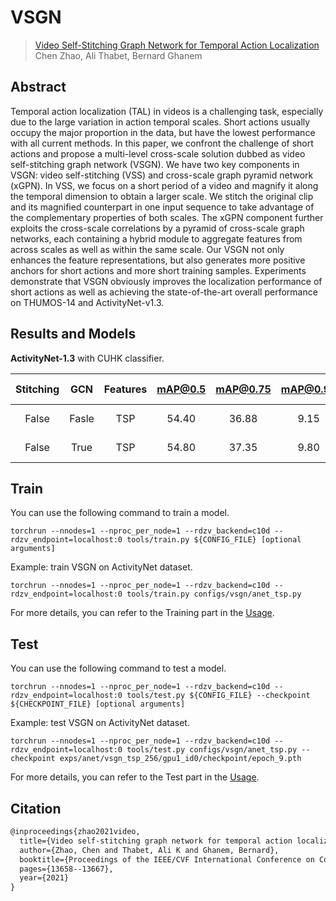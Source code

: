 # VSGN

> [Video Self-Stitching Graph Network for Temporal Action Localization](https://arxiv.org/abs/2011.14598)  
> Chen Zhao, Ali Thabet, Bernard Ghanem

<!-- [ALGORITHM] -->

## Abstract

Temporal action localization (TAL) in videos is a challenging task, especially due to the large variation in action temporal scales. Short actions usually occupy the major proportion in the data, but have the lowest performance with all current methods. In this paper, we confront the challenge of short actions and propose a multi-level cross-scale solution dubbed as video self-stitching graph network (VSGN). We have two key components in VSGN: video self-stitching (VSS) and cross-scale graph pyramid network (xGPN). In VSS, we focus on a short period of a video and magnify it along the temporal dimension to obtain a larger scale. We stitch the original clip and its magnified counterpart in one input sequence to take advantage of the complementary properties of both scales. The xGPN component further exploits the cross-scale correlations by a pyramid of cross-scale graph networks, each containing a hybrid module to aggregate features from across scales as well as within the same scale. Our VSGN not only enhances the feature representations, but also generates more positive anchors for short actions and more short training samples. Experiments demonstrate that VSGN obviously improves the localization performance of short actions as well as achieving the state-of-the-art overall performance on THUMOS-14 and ActivityNet-v1.3.

## Results and Models

**ActivityNet-1.3** with CUHK classifier.

| Stitching |  GCN  | Features | mAP@0.5 | mAP@0.75 | mAP@0.95 | ave. mAP |          Config           |                                                                                          Download                                                                                          |
| :-------: | :---: | :------: | :-----: | :------: | :------: | :------: | :-----------------------: | :----------------------------------------------------------------------------------------------------------------------------------------------------------------------------------------: |
|   False   | Fasle |   TSP    |  54.40  |  36.88   |   9.15   |  36.27   |   [config](anet_tsp.py)   | [model](https://drive.google.com/file/d/1E85NhJyyO_6qfnucfVg5mEyW9t6UJH7v/view?usp=sharing)   \| [log](https://drive.google.com/file/d/1g1UVUtd-6UnNVawist6cvHaGEsnlZHxP/view?usp=sharing) |
|   False   | True  |   TSP    |  54.80  |  37.35   |   9.80   |  36.89   | [config](anet_tsp_gcn.py) | [model](https://drive.google.com/file/d/1y7PqP1TiNkGNxx-WLBccZvuTUo2mfbOD/view?usp=sharing)   \| [log](https://drive.google.com/file/d/1krOBqbYNI9moRbIhbYpOT6RUphXIQDD9/view?usp=sharing) |


## Train

You can use the following command to train a model.

```shell
torchrun --nnodes=1 --nproc_per_node=1 --rdzv_backend=c10d --rdzv_endpoint=localhost:0 tools/train.py ${CONFIG_FILE} [optional arguments]
```

Example: train VSGN on ActivityNet dataset.

```shell
torchrun --nnodes=1 --nproc_per_node=1 --rdzv_backend=c10d --rdzv_endpoint=localhost:0 tools/train.py configs/vsgn/anet_tsp.py
```

For more details, you can refer to the Training part in the [Usage](../../docs/en/usage.md).

## Test

You can use the following command to test a model.

```shell
torchrun --nnodes=1 --nproc_per_node=1 --rdzv_backend=c10d --rdzv_endpoint=localhost:0 tools/test.py ${CONFIG_FILE} --checkpoint ${CHECKPOINT_FILE} [optional arguments]
```

Example: test VSGN on ActivityNet dataset.

```shell
torchrun --nnodes=1 --nproc_per_node=1 --rdzv_backend=c10d --rdzv_endpoint=localhost:0 tools/test.py configs/vsgn/anet_tsp.py --checkpoint exps/anet/vsgn_tsp_256/gpu1_id0/checkpoint/epoch_9.pth
```

For more details, you can refer to the Test part in the [Usage](../../docs/en/usage.md).

## Citation

```latex
@inproceedings{zhao2021video,
  title={Video self-stitching graph network for temporal action localization},
  author={Zhao, Chen and Thabet, Ali K and Ghanem, Bernard},
  booktitle={Proceedings of the IEEE/CVF International Conference on Computer Vision},
  pages={13658--13667},
  year={2021}
}
```
